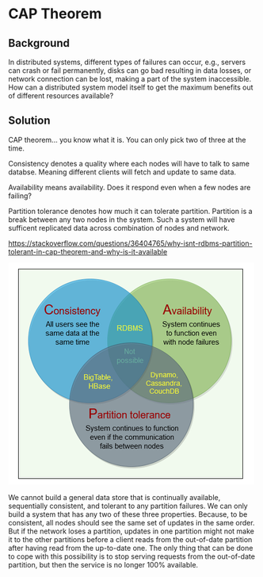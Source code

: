 # CAP Theorem

## Background

In distributed systems, different types of failures can occur, e.g.,
servers can crash or fail permanently, disks can go bad resulting in
data losses, or network connection can be lost, making a part of the
system inaccessible. How can a distributed system model itself to get
the maximum benefits out of different resources available?

## Solution

CAP theorem... you know what it is. You can only pick two of three at the time.

Consistency denotes a quality where each nodes will have to talk to same databse. Meaning different clients will fetch and update to same data.

Availability means availability. Does it respond even when a few nodes are failing?

Partition tolerance denotes how much it can tolerate partition. Partition is a break between any two nodes in the system. Such a system will have sufficent replicated data across combination of nodes and network.

https://stackoverflow.com/questions/36404765/why-isnt-rdbms-partition-tolerant-in-cap-theorem-and-why-is-it-available

![](assets/20220909_021933_image.png)

We cannot build a general data store that is continually available,
sequentially consistent, and tolerant to any partition failures. We can
only build a system that has any two of these three properties. Because,
to be consistent, all nodes should see the same set of updates in the
same order. But if the network loses a partition, updates in one
partition might not make it to the other partitions before a client
reads from the out-of-date partition after having read from the
up-to-date one. The only thing that can be done to cope with this
possibility is to stop serving requests from the out-of-date partition,
but then the service is no longer 100% available.
